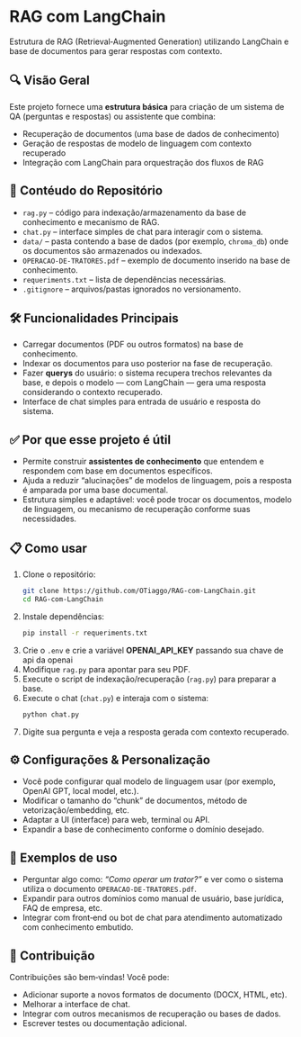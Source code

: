 # RAG com LangChain  
Estrutura de RAG (Retrieval‑Augmented Generation) utilizando LangChain e base de documentos para gerar respostas com contexto.

## 🔍 Visão Geral  
Este projeto fornece uma **estrutura básica** para criação de um sistema de QA (perguntas e respostas) ou assistente que combina:  
- Recuperação de documentos (uma base de dados de conhecimento)  
- Geração de respostas de modelo de linguagem com contexto recuperado  
- Integração com LangChain para orquestração dos fluxos de RAG  

## 📂 Contéudo do Repositório  
- `rag.py` – código para indexação/armazenamento da base de conhecimento e mecanismo de RAG.  
- `chat.py` – interface simples de chat para interagir com o sistema.  
- `data/` – pasta contendo a base de dados (por exemplo, `chroma_db`) onde os documentos são armazenados ou indexados.  
- `OPERACAO‑DE‑TRATORES.pdf` – exemplo de documento inserido na base de conhecimento.  
- `requeriments.txt` – lista de dependências necessárias.  
- `.gitignore` – arquivos/pastas ignorados no versionamento.

## 🛠 Funcionalidades Principais  
- Carregar documentos (PDF ou outros formatos) na base de conhecimento.  
- Indexar os documentos para uso posterior na fase de recuperação.  
- Fazer **querys** do usuário: o sistema recupera trechos relevantes da base, e depois o modelo — com LangChain — gera uma resposta considerando o contexto recuperado.  
- Interface de chat simples para entrada de usuário e resposta do sistema.

## ✅ Por que esse projeto é útil  
- Permite construir **assistentes de conhecimento** que entendem e respondem com base em documentos específicos.  
- Ajuda a reduzir “alucinações” de modelos de linguagem, pois a resposta é amparada por uma base documental.  
- Estrutura simples e adaptável: você pode trocar os documentos, modelo de linguagem, ou mecanismo de recuperação conforme suas necessidades.

## 📋 Como usar  
1. Clone o repositório:  
   ```bash
   git clone https://github.com/OTiaggo/RAG-com-LangChain.git  
   cd RAG-com-LangChain  
   ```  
2. Instale dependências:  
   ```bash
   pip install -r requeriments.txt  
   ```  
3. Crie o `.env` e crie a variável **OPENAI_API_KEY** passando sua chave de api da openai 
4. Modifique `rag.py` para apontar para seu PDF.  
5. Execute o script de indexação/recuperação (`rag.py`) para preparar a base.  
6. Execute o chat (`chat.py`) e interaja com o sistema:  
   ```bash
   python chat.py  
   ```  
7. Digite sua pergunta e veja a resposta gerada com contexto recuperado.

## ⚙️ Configurações & Personalização  
- Você pode configurar qual modelo de linguagem usar (por exemplo, OpenAI GPT, local model, etc.).  
- Modificar o tamanho do “chunk” de documentos, método de vetorização/embedding, etc.  
- Adaptar a UI (interface) para web, terminal ou API.  
- Expandir a base de conhecimento conforme o domínio desejado.

## 🧪 Exemplos de uso  
- Perguntar algo como: *“Como operar um trator?”* e ver como o sistema utiliza o documento `OPERACAO‑DE‑TRATORES.pdf`.  
- Expandir para outros domínios como manual de usuário, base jurídica, FAQ de empresa, etc.  
- Integrar com front‑end ou bot de chat para atendimento automatizado com conhecimento embutido.

## 👥 Contribuição  
Contribuições são bem‑vindas! Você pode:  
- Adicionar suporte a novos formatos de documento (DOCX, HTML, etc).  
- Melhorar a interface de chat.  
- Integrar com outros mecanismos de recuperação ou bases de dados.  
- Escrever testes ou documentação adicional.

